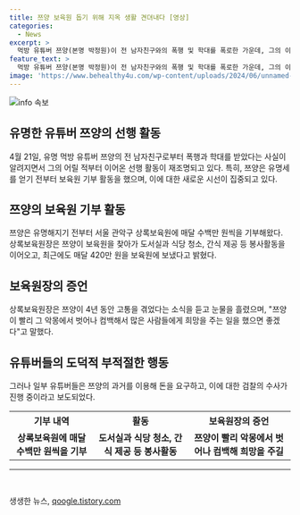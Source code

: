 ```yaml
---
title: 쯔양 보육원 돕기 위해 지옥 생활 견뎌내다 [영상]
categories:
  - News
excerpt: >
  먹방 유튜버 쯔양(본명 박정원)이 전 남자친구와의 폭행 및 학대를 폭로한 가운데, 그의 이전에는 보육원 기부와 자발적 봉사로 알려졌다. 상록보육원장은 쯔양이 매달 수백만원을 보육원에 기부하며 도서실과 식당 청소, 간식 제공 등 봉사활동을 이어왔다고 밝혔다. 쯔양의 선행에 대한 이야기가 재조명되고 있으며, 그의 과거를 이용해 돈을 요구하는 유튜버들에 대한 검찰 수사가 진행 중이라고 보도되었다.
feature_text: >
  먹방 유튜버 쯔양(본명 박정원)이 전 남자친구와의 폭행 및 학대를 폭로한 가운데, 그의 이전에는 보육원 기부와 자발적 봉사로 알려졌다. 상록보육원장은 쯔양이 매달 수백만원을 보육원에 기부하며 도서실과 식당 청소, 간식 제공 등 봉사활동을 이어왔다고 밝혔다. 쯔양의 선행에 대한 이야기가 재조명되고 있으며, 그의 과거를 이용해 돈을 요구하는 유튜버들에 대한 검찰 수사가 진행 중이라고 보도되었다.
image: 'https://www.behealthy4u.com/wp-content/uploads/2024/06/unnamed-file.png'
---
```


<p><img src="https://www.behealthy4u.com/wp-content/uploads/2024/06/unnamed-file.png" alt="info 속보" /></p>

<h2>유명한 유튜버 쯔양의 선행 활동</h2>

<p data-ke-size="size16">4월 21일, 유명 먹방 유튜버 쯔양의 전 남자친구로부터 폭행과 학대를 받았다는 사실이 알려지면서 그의 어릴 적부터 이어온 선행 활동이 재조명되고 있다. 특히, 쯔양은 유명세를 얻기 전부터 보육원 기부 활동을 했으며, 이에 대한 새로운 시선이 집중되고 있다.</p>

<h2 data-ke-size="size26">쯔양의 보육원 기부 활동</h2>

<p data-ke-size="size16">쯔양은 유명해지기 전부터 서울 관악구 상록보육원에 매달 수백만 원씩을 기부해왔다. 상록보육원장은 쯔양이 보육원을 찾아가 도서실과 식당 청소, 간식 제공 등 봉사활동을 이어오고, 최근에도 매달 420만 원을 보육원에 보냈다고 밝혔다.</p>

<h2 data-ke-size="size26">보육원장의 증언</h2>

<p data-ke-size="size16">상록보육원장은 쯔양이 4년 동안 고통을 겪었다는 소식을 듣고 눈물을 흘렸으며, "쯔양이 빨리 그 악몽에서 벗어나 컴백해서 많은 사람들에게 희망을 주는 일을 했으면 좋겠다"고 말했다.</p>

<h2 data-ke-size="size26">유튜버들의 도덕적 부적절한 행동</h2>

<p data-ke-size="size16">그러나 일부 유튜버들은 쯔양의 과거를 이용해 돈을 요구하고, 이에 대한 검찰의 수사가 진행 중이라고 보도되었다.</p>

<table>
  <tr>
    <th>기부 내역</th>
    <th>활동</th>
    <th>보육원장의 증언</th>
  </tr>
  <tr>
    <td style="text-align: center; height: 17px;"><b>상록보육원에 매달 수백만 원씩을 기부</b></td>
    <td style="text-align: center; height: 17px;"><b>도서실과 식당 청소, 간식 제공 등 봉사활동</b></td>
    <td style="text-align: center; height: 17px;"><b>쯔양이 빨리 악몽에서 벗어나 컴백해 희망을 주길</b></td>
  </tr>
</table>

<hr>

<p data-ke-size="size16">&nbsp;</p>
생생한 뉴스, <a href="https://qoogle.tistory.com" rel="dofollow">qoogle.tistory.com</a>


